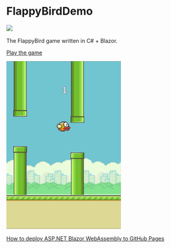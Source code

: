 # FlappyBirdDemo
![](https://github.com/DoctorOnline/FlappyBirdDemo/workflows/Deploy%20to%20GitHub%20Pages/badge.svg)

The FlappyBird game written in C# + Blazor.

[Play the game](https://doctoronline.github.io/FlappyBirdDemo/)


<img src="https://github.com/DoctorOnline/FlappyBirdDemo/blob/master/screenshots/Screenshot.png" />

[How to deploy ASP.NET Blazor WebAssembly to GitHub Pages](https://swimburger.net/blog/dotnet/how-to-deploy-aspnet-blazor-webassembly-to-github-pages)

